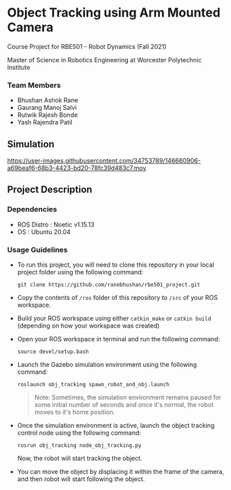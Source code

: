 # Object Tracking using Arm Mounted Camera

Course Project for RBE501 - Robot Dynamics (Fall 2021)

Master of Science in Robotics Engineering at Worcester Polytechnic Institute

### Team Members
- Bhushan Ashok Rane
- Gaurang Manoj Salvi
- Rutwik Rajesh Bonde
- Yash Rajendra Patil

## Simulation

https://user-images.githubusercontent.com/34753789/146660906-a69beaf6-68b3-4423-bd20-78fc39d483c7.mov

## Project Description

### Dependencies
- ROS Distro : Noetic v1.15.13
- OS : Ubuntu 20.04

### Usage Guidelines

- To run this project, you will need to clone this repository in your local project folder using the following command:

    ```
    git clone https://github.com/ranebhushan/rbe501_project.git
    ```

- Copy the contents of `/ros` folder of this repository to `/src` of your ROS workspace.

- Build your ROS workspace using either `catkin_make` or `catkin build` (depending on how your workspace was created) 

- Open your ROS workspace in terminal and run the following command:

    ```
    source devel/setup.bash
    ``` 

- Launch the Gazebo simulation environment using the following command:

    ```
    roslaunch obj_tracking spawn_robot_and_obj.launch
    ```
    > Note: Sometimes, the simulation environment remains paused for some initial number of seconds and once it's normal, the robot moves to it's home position.

- Once the simulation environment is active, launch the object tracking control node using the following command:

    ```
    rosrun obj_tracking node_obj_tracking.py
    ```
    Now, the robot will start tracking the object.

- You can move the object by displacing it within the frame of the camera, and then robot will start following the object.